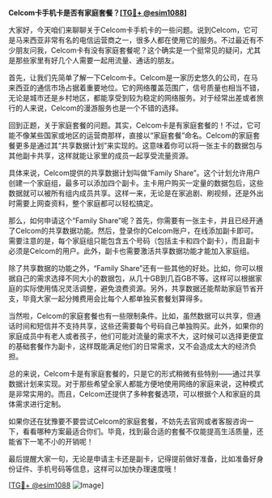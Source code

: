 **Celcom卡手机卡是否有家庭套餐？[[TG💪+ @esim1088](https://t.me/s/esim1088)]**

大家好，今天咱们来聊聊关于Celcom卡手机卡的一些问题。说到Celcom，它可是马来西亚非常有名的电信运营商之一，很多人都在使用它的服务。不过最近有不少朋友问我，Celcom卡有没有家庭套餐呢？这个确实是一个挺常见的疑问，尤其是那些家里有好几个人需要一起用流量、通话的朋友。

首先，让我们先简单了解一下Celcom卡。Celcom是一家历史悠久的公司，在马来西亚的通信市场占据着重要地位。它的网络覆盖范围广，信号质量也相当不错，无论是城市还是乡村地区，都能享受到较为稳定的网络服务。对于经常出差或者旅行的人来说，Celcom的漫游服务也是一个不错的选择。

回到正题，关于家庭套餐的问题。其实，Celcom卡是有家庭套餐的！不过，它可能不像某些国家或地区的运营商那样，直接以“家庭套餐”命名。Celcom的家庭套餐更多是通过其“共享数据计划”来实现的。这意味着你可以将一张主卡的数据包与其他副卡共享，这样就能让家里的成员一起享受流量资源。

具体来说，Celcom提供的共享数据计划叫做“Family Share”。这个计划允许用户创建一个家庭组，最多可以添加四个副卡。主卡用户购买一定量的数据包后，这些数据就可以被所有组内成员共享。这样一来，无论是在家追剧、刷视频，还是外出时需要上网查资料，整个家庭都可以轻松搞定。

那么，如何申请这个“Family Share”呢？首先，你需要有一张主卡，并且已经开通了Celcom的共享数据功能。然后，登录你的Celcom账户，在线添加副卡即可。需要注意的是，每个家庭组只能包含五个号码（包括主卡和四个副卡），而且副卡必须是Celcom的用户。此外，副卡也需要激活共享数据功能才能加入家庭组。

除了共享数据的功能之外，“Family Share”还有一些其他的好处。比如，你可以根据自己的需求选择不同大小的数据包，从几十GB到几百GB不等。这样可以根据家庭的实际使用情况灵活调整，避免浪费资源。另外，共享数据还能帮助家庭节省开支，毕竟大家一起分摊费用会比每个人都单独买套餐划算得多。

当然啦，Celcom的家庭套餐也有一些限制条件。比如，虽然数据可以共享，但通话时间和短信并不支持共享，这些还需要每个号码自己单独购买。此外，如果你的家庭成员中有老人或者孩子，他们可能对流量的需求不大，这时候可以选择更便宜的基础套餐作为副卡，这样既能满足他们的日常需求，又不会造成太大的经济负担。

总的来说，Celcom卡是有家庭套餐的，只是它的形式稍微有些特别——通过共享数据计划来实现。对于那些希望全家人都能方便地使用网络的家庭来说，这种模式是非常实用的。而且，Celcom还提供了多种套餐选项，可以根据个人和家庭的具体需求进行定制。

如果你还在犹豫要不要尝试Celcom的家庭套餐，不妨先去官网或者客服咨询一下，看看哪种方案最适合你们。毕竟，找到最合适的套餐不仅能提高生活质量，还能省下一笔不小的开销呢！

最后提醒大家一句，无论是申请主卡还是副卡，记得提前做好准备，比如准备好身份证件、手机号码等信息，这样可以加快办理速度哦！

[[TG💪+ @esim1088](https://t.me/s/esim1088) ![Image](https://i.postimg.cc/4NQfJmqS/Snipaste-2025-05-13-00-14-12.png)]